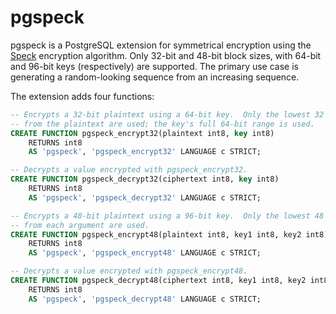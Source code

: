 pgspeck
=======

pgspeck is a PostgreSQL extension for symmetrical encryption using the
[Speck](https://en.wikipedia.org/wiki/Speck_(cipher)) encryption algorithm.
Only 32-bit and 48-bit block sizes, with 64-bit and 96-bit keys (respectively)
are supported.  The primary use case is generating a random-looking sequence
from an increasing sequence.

The extension adds four functions:

```SQL
-- Encrypts a 32-bit plaintext using a 64-bit key.  Only the lowest 32 bits
-- from the plaintext are used; the key's full 64-bit range is used.
CREATE FUNCTION pgspeck_encrypt32(plaintext int8, key int8)
	RETURNS int8
	AS 'pgspeck', 'pgspeck_encrypt32' LANGUAGE c STRICT;

-- Decrypts a value encrypted with pgspeck_encrypt32.
CREATE FUNCTION pgspeck_decrypt32(ciphertext int8, key int8)
	RETURNS int8
	AS 'pgspeck', 'pgspeck_decrypt32' LANGUAGE c STRICT;

-- Encrypts a 48-bit plaintext using a 96-bit key.  Only the lowest 48 bits
-- from each argument are used.
CREATE FUNCTION pgspeck_encrypt48(plaintext int8, key1 int8, key2 int8)
	RETURNS int8
	AS 'pgspeck', 'pgspeck_encrypt48' LANGUAGE c STRICT;

-- Decrypts a value encrypted with pgspeck_encrypt48.
CREATE FUNCTION pgspeck_decrypt48(ciphertext int8, key1 int8, key2 int8)
	RETURNS int8
	AS 'pgspeck', 'pgspeck_decrypt48' LANGUAGE c STRICT;
```
